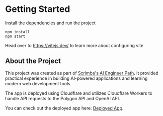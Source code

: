 # Getting Started
Install the dependencies and run the project
```
npm install
npm start
```

Head over to https://vitejs.dev/ to learn more about configuring vite

## About the Project

This project was created as part of [Scrimba's AI Engineer Path](https://scrimba.com/the-ai-engineer-path). It provided practical experience in building AI-powered applications and learning modern web development tools.

The app is deployed using Cloudflare and utilizes Cloudflare Workers to handle API requests to the Polygon API and OpenAI API.

You can check out the deployed app here: [Deployed App](stocks-predictions-app.pages.dev).
